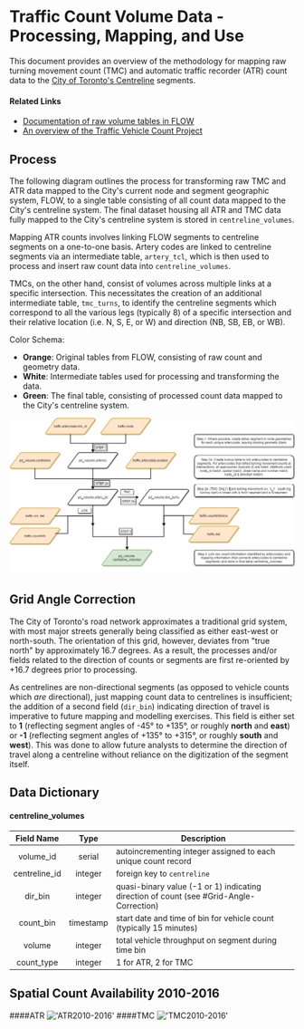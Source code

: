 # Traffic Count Volume Data - Processing, Mapping, and Use

This document provides an overview of the methodology for mapping raw turning movement count (TMC) and automatic traffic recorder (ATR) count data to the [City of Toronto's Centreline](http://www1.toronto.ca/wps/portal/contentonly?vgnextoid=9acb5f9cd70bb210VgnVCM1000003dd60f89RCRD) segments. 

#### Related Links
- [Documentation of raw volume tables in FLOW](https://github.com/CityofToronto/bdit_data-sources/tree/master/volumes)
- [An overview of the Traffic Vehicle Count Project](https://github.com/CityofToronto/bdit_volumes)

## Process
The following diagram outlines the process for transforming raw TMC and ATR data mapped to the City's current node and segment geographic system, FLOW, to a single table consisting of all count data mapped to the City's centreline system. The final dataset housing all ATR and TMC data fully mapped to the City's centreline system is stored in `centreline_volumes`.

Mapping ATR counts involves linking FLOW segments to centreline segments on a one-to-one basis. Artery codes are linked to centreline segments via an intermediate table, `artery_tcl`, which is then used to process and insert raw count data into `centreline_volumes`.

TMCs, on the other hand, consist of volumes across multiple links at a specific intersection. This necessitates the creation of an additional intermediate table, `tmc_turns`, to identify the centreline segments which correspond to all the various legs (typically 8) of a specific intersection and their relative location (i.e. N, S, E, or W) and direction (NB, SB, EB, or WB).

Color Schema:  
 - **Orange**: Original tables from FLOW, consisting of raw count and geometry data.
 - **White**: Intermediate tables used for processing and transforming the data.
 - **Green**: The final table, consisting of processed count data mapped to the City's centreline system.

!['process'](process.png)



## Grid Angle Correction
The City of Toronto's road network approximates a traditional grid system, with most major streets generally being classified as either east-west or north-south. The orientation of this grid, however, deviates from "true north" by approximately 16.7 degrees. As a result, the processes and/or fields related to the direction of counts or segments are first re-oriented by +16.7 degrees prior to processing.

As centrelines are non-directional segments (as opposed to vehicle counts which *are* directional), just mapping count data to centrelines is insufficient; the addition of a second field (`dir_bin`) indicating direction of travel is imperative to future mapping and modelling exercises. This field is either set to **1** (reflecting segment angles of -45° to +135°, or roughly **north** and **east**) or **-1** (reflecting segment angles of +135° to +315°, or roughly **south** and **west**). This was done to allow future analysts to determine the direction of travel along a centreline without reliance on the digitization of the segment itself.

## Data Dictionary
#### centreline_volumes
Field Name|Type|Description
:----------:|:----:|-----------
volume_id|serial|autoincrementing integer assigned to each unique count record
centreline_id|integer|foreign key to `centreline`
dir_bin|integer|quasi-binary value (-1 or 1) indicating direction of count (see #Grid-Angle-Correction)
count_bin|timestamp|start date and time of bin for vehicle count (typically 15 minutes)
volume|integer|total vehicle throughput on segment during time bin
count_type|integer|1 for ATR, 2 for TMC

## Spatial Count Availability 2010-2016
####ATR
!['ATR2010-2016'](ATR2010-2016.png)
####TMC
!['TMC2010-2016'](TMC2010-2016.png)
